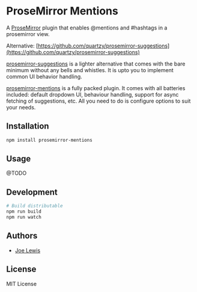 # ProseMirror Mentions

A [ProseMirror](https://prosemirror.net/) plugin that enables @mentions and #hashtags in a prosemirror view.

Alternative: [https://github.com/quartzy/prosemirror-suggestions](https://github.com/quartzy/prosemirror-suggestions)

[prosemirror-suggestions](https://github.com/quartzy/prosemirror-suggestions) is a lighter alternative that comes with the bare minimum without any bells and whistles. It is upto you to implement common UI behavior handling.

[prosemirror-mentions](https://github.com/joelewis/prosemirror-mentions) is a fully packed plugin. It comes with all batteries included: default dropdown UI, behaviour handling, support for async fetching of suggestions, etc. All you need to do is configure options to suit your needs.

## Installation

```bash
npm install prosemirror-mentions
```

## Usage

@TODO

## Development

```bash
# Build distributable
npm run build
npm run watch
```

## Authors
- [Joe Lewis](https://github.com/joelewis)

## License

MIT License